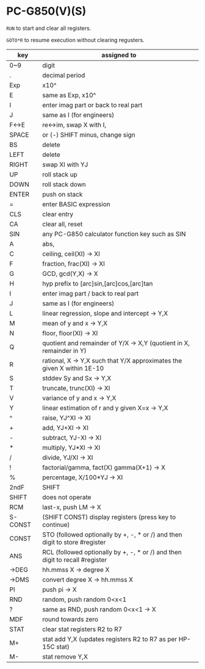 # PC-G850(V)(S)

`RUN` to start and clear all registers.

`GOTO*R` to resume execution without clearing regusters.

| key    | assigned to
| ------ | ---------------------------------------------------------------------
| 0~9    | digit
| .      | decimal period
| Exp    | x10^
| E      | same as Exp, x10^
| I      | enter imag part or back to real part
| J      | same as I (for engineers)
| F<-\>E | re<-\>im, swap X with I,
| SPACE  | or (-) SHIFT minus, change sign
| BS     | delete
| LEFT   | delete
| RIGHT  | swap XI with YJ
| UP     | roll stack up
| DOWN   | roll stack down
| ENTER  | push on stack
| =      | enter BASIC expression
| CLS    | clear entry
| CA     | clear all, reset
| SIN    | any PC-G850 calculator function key such as SIN
| A      | abs, |XI| -\> XI
| C      | ceiling, ceil(XI) -\> XI
| F      | fraction, frac(XI) -\> XI
| G      | GCD, gcd(Y,X) -\> X
| H      | hyp prefix to [arc]sin,[arc]cos,[arc]tan
| I      | enter imag part / back to real part
| J      | same as I (for engineers)
| L      | linear regression, slope and intercept -\> Y,X
| M      | mean of y and x -\> Y,X
| N      | floor, floor(XI) -\> XI
| Q      | quotient and remainder of Y/X -\> X,Y (quotient in X, remainder in Y)
| R      | rational, X -\> Y,X such that Y/X approximates the given X within 1E-10
| S      | stddev Sy and Sx -\> Y,X
| T      | truncate, trunc(XI) -\> XI
| V      | variance of y and x -\> Y,X
| Y      | linear estimation of r and y given X=x -\> Y,X
| ^      | raise, YJ^XI -\> XI
| +      | add, YJ+XI -\> XI
| -      | subtract, YJ-XI -\> XI
| \*     | multiply, YJ\*XI -\> XI
| /      | divide, YJ/XI -\> XI
| !      | factorial/gamma, fact(X) gamma(X+1) -\> X
| %      | percentage, X/100\*YJ -\> XI
| 2ndF   | SHIFT
| SHIFT  | does not operate
| RCM    | last-x, push LM -\> X
| S-CONST| (SHIFT CONST) display registers (press key to continue)
| CONST  | STO (followed optionally by +, -, \* or /) and then digit to store #register
| ANS    | RCL (followed optionally by +, -, \* or /) and then digit to recall #register
| -\>DEG | hh.mmss X -\> degree X
| -\>DMS | convert degree X -\> hh.mmss X
| PI     | push pi -\> X
| RND    | random, push random 0\<x\<1
| ?      | same as RND, push random 0\<x\<1 -\> X
| MDF    | round towards zero
| STAT   | clear stat registers R2 to R7
| M+     | stat add Y,X (updates registers R2 to R7 as per HP-15C stat)
| M-     | stat remove Y,X

